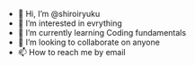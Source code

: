 - 👋 Hi, I’m @shiroiryuku
- 👀 I’m interested in evrything
- 🌱 I’m currently learning Coding fundamentals
- 💞️ I’m looking to collaborate on anyone
- 📫 How to reach me by email 

<!---
shiroiryuku/shiroiryuku is a ✨ special ✨ repository because its `README.md` (this file) appears on your GitHub profile.
You can click the Preview link to take a look at your changes.
--->
